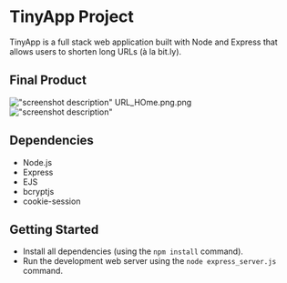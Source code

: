 # TinyApp Project

TinyApp is a full stack web application built with Node and Express that allows users to shorten long URLs (à la bit.ly).

## Final Product

!["screenshot description"](#)
URL_HOme.png.png
!["screenshot description"](#)

## Dependencies

- Node.js
- Express
- EJS
- bcryptjs
- cookie-session

## Getting Started

- Install all dependencies (using the `npm install` command).
- Run the development web server using the `node express_server.js` command.

